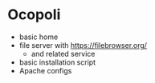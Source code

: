 # Ocopoli

- basic home
- file server with https://filebrowser.org/
  - and related service
- basic installation script
- Apache configs
